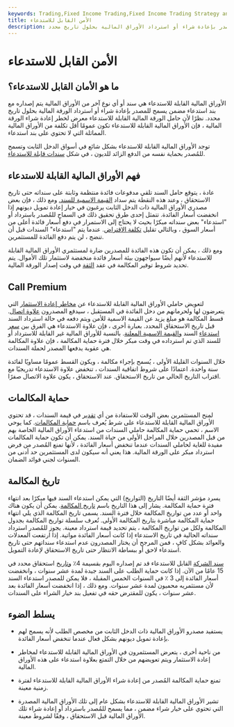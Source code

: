 ```yaml
---
keywords: Trading,Fixed Income Trading,Fixed Income Trading Strategy and Education,Strategy and Education
title: الأمن القابل للاستدعاء
description: الأمان القابل للاستدعاء هو أمان مزود بشرط استدعاء مضمن يسمح للمُصدر بإعادة شراء أو استرداد الأوراق المالية بحلول تاريخ محدد.
---
```


# الأمن القابل للاستدعاء
## ما هو الأمان القابل للاستدعاء؟

الأوراق المالية القابلة للاستدعاء هي سند أو أي نوع آخر من الأوراق المالية يتم إصداره مع بند استدعاء مضمن يسمح للمصدر بإعادة شراء أو استرداد الورقة المالية بحلول تاريخ محدد. نظرًا لأن حامل الورقة المالية القابلة للاستدعاء معرض لخطر إعادة شراء الورقة المالية ، فإن الأوراق المالية القابلة للاستدعاء تكون عمومًا أقل تكلفة من الأوراق المالية المماثلة التي لا تحتوي على بند استدعاء.

توجد الأوراق المالية القابلة للاستدعاء بشكل شائع في أسواق الدخل الثابت وتسمح للمُصدر بحماية نفسه من الدفع الزائد للديون ، في شكل [سندات قابلة للاستدعاء](/callablebond).

## فهم الأوراق المالية القابلة للاستدعاء

عادة ، يتوقع حامل السند تلقي مدفوعات فائدة منتظمة وثابتة على سنداته حتى تاريخ الاستحقاق ، وعند هذه النقطة يتم سداد [القيمة الاسمية للسند.](/facevalue) ومع ذلك ، فإن بعض مصدري الأوراق المالية ذات الدخل الثابت يرغبون في خيار إعادة تمويل ديونهم إذا انخفضت أسعار الفائدة. تتمثل إحدى طرق تحقيق ذلك في السماح للمُصدر باسترداد أو "استدعاء" بعض سنداته مبكرًا بحيث لا يحتاج إلى الاستمرار في دفع أسعار فائدة أعلى من أسعار السوق ، وبالتالي تقليل [تكلفة الاقتراض](/costofdebt). عندما يتم "استدعاء" السندات قبل أن تنضج ، لن يتم دفع الفائدة للمستثمرين.

ومع ذلك ، يمكن أن تكون هذه الفائدة للمصدرين ضارة لمستثمري الأوراق المالية القابلة للاستدعاء لأنهم أيضًا سيواجهون بيئة أسعار فائدة منخفضة لاستثمار تلك الأموال. يتم تحديد شروط توفير المكالمة في عقد [الثقة](/trust_indenture) في وقت إصدار الورقة المالية.

## Call Premium

لتعويض حاملي الأوراق المالية القابلة للاستدعاء عن [مخاطر إعادة الاستثمار](/reinvestmentrisk) التي يتعرضون لها ولحرمانهم من دخل الفائدة في المستقبل ، سيدفع المصدرون [علاوة اتصال](/callpremium). قسط المكالمة هو مبلغ يزيد عن القيمة الاسمية للأمن ويتم دفعه في حالة استرداد السند قبل تاريخ الاستحقاق المحدد. بعبارة أخرى ، فإن علاوة الاستدعاء هي الفرق بين [سعر استدعاء](/callprice) السند [والقيمة الاسمية المعلنة](/parvalue). بالنسبة للأوراق المالية غير القابلة للاسترداد أو للسند الذي تم استرداده في وقت مبكر خلال فترة حماية المكالمة ، فإن علاوة المكالمة هي عقوبة يدفعها المصدر لحملة السندات.

خلال السنوات القليلة الأولى ، يُسمح بإجراء مكالمة ، ويكون القسط عمومًا مساويًا لفائدة سنة واحدة. اعتمادًا على شروط اتفاقية السندات ، تنخفض علاوة الاستدعاء تدريجيًا مع اقتراب التاريخ الحالي من تاريخ الاستحقاق. عند الاستحقاق ، يكون علاوة الاتصال صفرًا.

## حماية المكالمات

لمنح المستثمرين بعض الوقت للاستفادة من أي [تقدير](/appreciation) في قيمة السندات ، قد تحتوي الأوراق المالية القابلة للاستدعاء على شرط يُعرف باسم [حماية المكالمات](/callprotection). كما يوحي الاسم ، تحمي حماية المكالمة حاملي السندات من استدعاء الأوراق المالية الخاصة بهم من قبل المصدرين خلال المراحل الأولى من حياة السند. يمكن أن تكون حماية المكالمات مفيدة للغاية لحاملي السندات عندما تنخفض أسعار الفائدة ، لأنها تمنع المُصدر من فرض استرداد مبكر على الورقة المالية. هذا يعني أنه سيكون لدى المستثمرين حد أدنى من السنوات لجني فوائد الضمان.

## تاريخ المكالمة

يسرد مؤشر الثقة أيضًا التاريخ (التواريخ) التي يمكن استدعاء السند فيها مبكرًا بعد انتهاء فترة حماية المكالمة. يشار إلى هذا التاريخ باسم [تاريخ المكالمة](/calldate). يمكن أن يكون هناك واحد أو عدد من تواريخ المكالمة خلال فترة السند. يسمى تاريخ المكالمة الذي يلي انتهاء حماية المكالمة مباشرة بتاريخ المكالمة الأولى. تُعرف سلسلة تواريخ المكالمة بجدول المكالمة ولكل من تواريخ المكالمة ، يتم تحديد قيمة استرداد معينة. يجوز للمُصدر استرداد سنداته الحالية في تاريخ الاستدعاء إذا كانت أسعار الفائدة مواتية. إذا ارتفعت المعدلات والعوائد بشكل كافٍ ، فمن المرجح أن يختار المصدرون عدم استدعاء سنداتهم حتى تاريخ استدعاء لاحق أو ببساطة الانتظار حتى تاريخ الاستحقاق لإعادة التمويل.

[سند الشركة](/corporatebond) القابل للاستدعاء قد تم إصداره اليوم بقسيمة 4٪ [وتاريخ](/coupon-rate) استحقاق محدد في 15 عامًا من الآن. إذا كانت حماية الطلب على السند جيدة لمدة عشر سنوات ، وانخفضت أسعار الفائدة إلى 3 ٪ في السنوات الخمس المقبلة ، فلا يمكن للمصدر استدعاء السند لأن مستثمريه محميون لمدة عشر سنوات. ومع ذلك ، إذا انخفضت أسعار الفائدة بعد عشر سنوات ، يكون للمقترض حقه في تفعيل بند خيار الشراء على السندات.

## يسلط الضوء

- يستفيد مصدرو الأوراق المالية ذات الدخل الثابت من مخصص الطلب لأنه يسمح لهم بإعادة تمويل ديونهم بشكل فعال عندما تنخفض أسعار الفائدة.

- من ناحية أخرى ، يتعرض المستثمرون في الأوراق المالية القابلة للاستدعاء لمخاطر إعادة الاستثمار ويتم تعويضهم من خلال التمتع بعلاوة استدعاء على هذه الأوراق المالية.

- تمنع حماية المكالمة المُصدر من إعادة شراء الأوراق المالية القابلة للاستدعاء لفترة زمنية معينة.

- تشير الأوراق المالية القابلة للاستدعاء بشكل عام إلى تلك الأوراق المالية المصدرة التي تحتوي على خيار شراء مضمن ، مما يسمح للمُصدر باسترداد أو إعادة شراء تلك الأوراق المالية قبل الاستحقاق ، وفقًا لشروط معينة.

